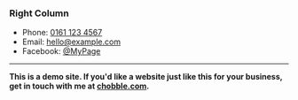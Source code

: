### Right Column

- Phone: [0161 123 4567](tel:01611234567)
- Email: [hello@example.com](mailto:hello@example.com)
- Facebook: [@MyPage](/)

---

**This is a demo site. If you'd like a website just like this for your business, get in touch with me at [chobble.com](https://chobble.com).**
